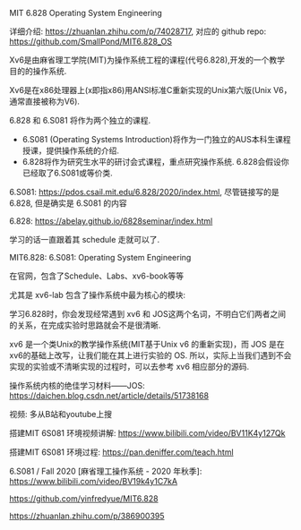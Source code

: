 
MIT 6.828 Operating System Engineering

详细介绍: https://zhuanlan.zhihu.com/p/74028717, 对应的 github repo: https://github.com/SmallPond/MIT6.828_OS

Xv6是由麻省理工学院(MIT)为操作系统工程的课程(代号6.828),开发的一个教学目的的操作系统. 

Xv6是在x86处理器上(x即指x86)用ANSI标准C重新实现的Unix第六版(Unix V6，通常直接被称为V6). 

6.828 和 6.S081 将作为两个独立的课程. 

* 6.S081 (Operating Systems Introduction)将作为一门独立的AUS本科生课程授课，提供操作系统的介绍. 
* 6.828将作为研究生水平的研讨会式课程，重点研究操作系统. 6.828会假设你已经取了6.S081或等价类. 

6.S081: https://pdos.csail.mit.edu/6.828/2020/index.html, 尽管链接写的是 6.828, 但是确实是 6.S081 的内容

6.828: https://abelay.github.io/6828seminar/index.html

学习的话一直跟着其 schedule 走就可以了.

MIT6.828: 6.S081: Operating System Engineering

在官网，包含了Schedule、Labs、xv6-book等等

尤其是 xv6-lab 包含了操作系统中最为核心的模块: 

学习6.828时，你会发现经常遇到 xv6 和 JOS这两个名词，不明白它们两者之间的关系，在完成实验时思路就会不是很清晰. 

xv6 是一个类Unix的教学操作系统(MIT基于Unix v6 的重新实现)，而 JOS 是在xv6的基础上改写，让我们能在其上进行实验的 OS.  所以，实际上当我们遇到不会实现的实验或不清晰实现的过程时，可以去参考 xv6 相应部分的源码. 

操作系统内核的绝佳学习材料——JOS: https://daichen.blog.csdn.net/article/details/51738168

视频: 多从B站和youtube上搜

搭建MIT 6S081 环境视频讲解: https://www.bilibili.com/video/BV11K4y127Qk

搭建MIT 6S081 环境过程: https://pan.deniffer.com/teach.html

6.S081 / Fall 2020 [麻省理工操作系统 - 2020 年秋季]: https://www.bilibili.com/video/BV19k4y1C7kA


https://github.com/yinfredyue/MIT6.828


https://zhuanlan.zhihu.com/p/386900395


